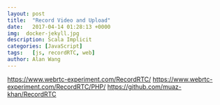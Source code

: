 ```yaml
---
layout: post
title:  "Record Video and Upload"
date:   2017-04-14 01:28:13 +0000
img:  docker-jekyll.jpg
description: Scala Implicit
categories: [JavaScript]
tags:   [js, recordRTC, web]
author: Alan Wang
---
```

https://www.webrtc-experiment.com/RecordRTC/
https://www.webrtc-experiment.com/RecordRTC/PHP/
https://github.com/muaz-khan/RecordRTC